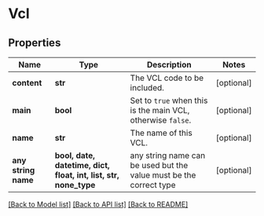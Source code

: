 # Vcl


## Properties
Name | Type | Description | Notes
------------ | ------------- | ------------- | -------------
**content** | **str** | The VCL code to be included. | [optional] 
**main** | **bool** | Set to `true` when this is the main VCL, otherwise `false`. | [optional] 
**name** | **str** | The name of this VCL. | [optional] 
**any string name** | **bool, date, datetime, dict, float, int, list, str, none_type** | any string name can be used but the value must be the correct type | [optional]

[[Back to Model list]](../README.md#documentation-for-models) [[Back to API list]](../README.md#documentation-for-api-endpoints) [[Back to README]](../README.md)


